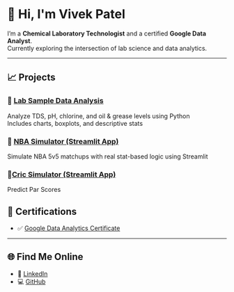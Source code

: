 # 👋 Hi, I'm Vivek Patel

I’m a **Chemical Laboratory Technologist** and a certified **Google Data Analyst**.  
Currently exploring the intersection of lab science and data analytics.  

---

## 📈 Projects

### 🔬 [Lab Sample Data Analysis](https://github.com/vivekpatel25/lab-sample-data-analysis)
Analyze TDS, pH, chlorine, and oil & grease levels using Python  
Includes charts, boxplots, and descriptive stats

### 🏀 [NBA Simulator (Streamlit App)](https://nba-simulator.streamlit.app)
Simulate NBA 5v5 matchups with real stat-based logic using Streamlit

### 🏏[Cric Simulator (Streamlit App)](https://cricsimulator.streamlit.app)
Predict Par Scores 

## 📜 Certifications

- ✅ [Google Data Analytics Certificate](https://www.coursera.org/professional-certificates/google-data-analytics)

---

## 🌐 Find Me Online

- 🔗 [LinkedIn](https://www.linkedin.com/in/vivekpatel25)
- 💻 [GitHub](https://github.com/vivekpatel25)
